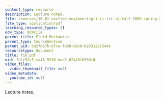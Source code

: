 ```yaml
---
content_type: resource
description: Lecture notes.
file: /courses/16-01-unified-engineering-i-ii-iii-iv-fall-2005-spring-2006/fb1c52c5ca465910bce362443fb538fd_f16.pdf
file_type: application/pdf
learning_resource_types: []
ocw_type: OCWFile
parent_title: Fluid Mechanics
parent_type: CourseSection
parent_uid: 6a5f667b-6fca-f068-0ec8-b203122154de
resourcetype: Document
title: f16.pdf
uid: fb1c52c5-ca46-5910-bce3-62443fb538fd
video_files:
  video_thumbnail_file: null
video_metadata:
  youtube_id: null
---
```

Lecture notes.